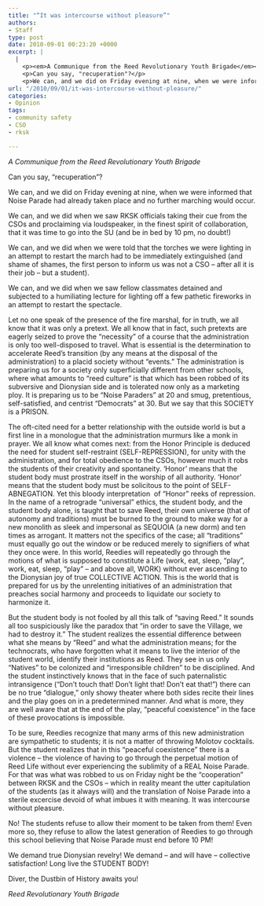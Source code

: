 ```yaml
---
title: "“It was intercourse without pleasure”"
authors:
- Staff
type: post
date: 2010-09-01 00:23:20 +0000
excerpt: |
  |
    <p><em>A Communique from the Reed Revolutionary Youth Brigade</em></p>
    <p>Can you say, "recuperation"?</p>
    <p>We can, and we did on Friday evening at nine, when we were informed that Noise Parade had already taken place and no further marching would occur.</p>
url: "/2010/09/01/it-was-intercourse-without-pleasure/"
categories:
- Opinion
tags:
- community safety
- CSO
- rksk

---
```

_A Communique from the Reed Revolutionary Youth Brigade_

Can you say, &#8220;recuperation&#8221;?

We can, and we did on Friday evening at nine, when we were informed that Noise Parade had already taken place and no further marching would occur.

We can, and we did when we saw RKSK officials taking their cue from the CSOs and proclaiming via loudspeaker, in the finest spirit of collaboration, that it was time to go into the SU (and be in bed by 10 pm, no doubt!)

We can, and we did when we were told that the torches we were lighting in an attempt to restart the march had to be immediately extinguished (and shame of shames, the first person to inform us was not a CSO &#8211; after all it is their job &#8211; but a student).

We can, and we did when we saw fellow classmates detained and subjected to a humiliating lecture for lighting off a few pathetic fireworks in an attempt to restart the spectacle.

Let no one speak of the presence of the fire marshal, for in truth, we all know that it was only a pretext. We all know that in fact, such pretexts are eagerly seized to prove the &#8220;necessity&#8221; of a course that the administration is only too well-disposed to travel. What is essential is the determination to accelerate Reed&#8217;s transition (by any means at the disposal of the administration) to a placid society without &#8220;events.&#8221; The administration is preparing us for a society only superficially different from other schools, where what amounts to &#8220;reed culture&#8221; is that which has been robbed of its subversive and Dionysian side and is tolerated now only as a marketing ploy. It is preparing us to be &#8220;Noise Paraders&#8221; at 20 and smug, pretentious, self-satisfied, and centrist &#8220;Democrats&#8221; at 30. But we say that this SOCIETY is a PRISON.

The oft-cited need for a better relationship with the outside world is but a first line in a monologue that the administration murmurs like a monk in prayer. We all know what comes next: from the Honor Principle is deduced the need for student self-restraint (SELF-REPRESSION), for unity with the administration, and for total obedience to the CSOs, however much it robs the students of their creativity and spontaneity. &#8216;Honor&#8217; means that the student body must prostrate itself in the worship of all authority. &#8216;Honor&#8217; means that the student body must be solicitous to the point of SELF-ABNEGATION. Yet this bloody interpretation  of &#8220;Honor&#8221; reeks of repression. In the name of a retrograde &#8220;universal&#8221; ethics, the student body, and the student body alone, is taught that to save Reed, their own universe (that of autonomy and traditions) must be burned to the ground to make way for a new monolith as sleek and impersonal as SEQUOIA (a new dorm) and ten times as arrogant. It matters not the specifics of the case; all &#8220;traditions&#8221; must equally go out the window or be reduced merely to signifiers of what they once were. In this world, Reedies will repeatedly go through the motions of what is supposed to constitute a Life (work, eat, sleep, &#8220;play&#8221;, work, eat, sleep, &#8220;play&#8221; &#8211; and above all, WORK) without ever ascending to the Dionysian joy of true COLLECTIVE ACTION. This is the world that is prepared for us by the unrelenting initiatives of an administration that preaches social harmony and proceeds to liquidate our society to harmonize it.

But the student body is not fooled by all this talk of &#8220;saving Reed.&#8221; It sounds all too suspiciously like the paradox that &#8220;in order to save the Village, we had to destroy it.&#8221; The student realizes the essential difference between what she means by &#8220;Reed&#8221; and what the administration means; for the technocrats, who have forgotten what it means to live the interior of the student world, identify their institutions as Reed. They see in us only &#8220;Natives&#8221; to be colonized and &#8220;irresponsible children&#8221; to be disciplined. And the student instinctively knows that in the face of such paternalistic intransigence (&#8220;Don&#8217;t touch that! Don&#8217;t light that! Don&#8217;t eat that!&#8221;) there can be no true &#8220;dialogue,&#8221; only showy theater where both sides recite their lines and the play goes on in a predetermined manner. And what is more, they are well aware that at the end of the play, &#8220;peaceful coexistence&#8221; in the face of these provocations is impossible.

To be sure, Reedies recognize that many arms of this new administration are sympathetic to students; it is not a matter of throwing Molotov cocktails. But the student realizes that in this &#8220;peaceful coexistence&#8221; there is a violence &#8211; the violence of having to go through the perpetual motion of Reed Life without ever experiencing the sublimity of a REAL Noise Parade. For that was what was robbed to us on Friday night be the &#8220;cooperation&#8221; between RKSK and the CSOs &#8211; which in reality meant the utter capitulation of the students (as it always will) and the translation of Noise Parade into a sterile excercise devoid of what imbues it with meaning. It was intercourse without pleasure.

No! The students refuse to allow their moment to be taken from them! Even more so, they refuse to allow the latest generation of Reedies to go through this school believing that Noise Parade must end before 10 PM!

We demand true Dionysian revelry! We demand &#8211; and will have &#8211; collective satisfaction! Long live the STUDENT BODY!

Diver, the Dustbin of History awaits you!

_Reed Revolutionary Youth Brigade_